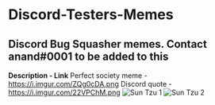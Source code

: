 # Discord-Testers-Memes
## Discord Bug Squasher memes. Contact anand#0001 to be added to this

**Description - Link**
Perfect society meme - https://i.imgur.com/ZQg0cDA.png
Discord quote - https://i.imgur.com/22VPChM.png
![Sun Tzu 1](https://media.discordapp.net/attachments/765720809519316992/802000710950584350/Sun_Zhu_Quote_DTester.jpg)
![Sun Tzu 2](https://media.discordapp.net/attachments/765720809519316992/802000782537916426/Sun_Zhu_Quote_DTester_2.jpg)
